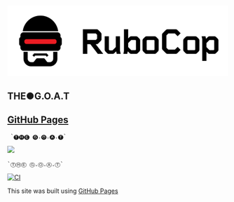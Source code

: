 <p align="center">
  <img src="https://raw.githubusercontent.com/rubocop/rubocop/master/logo/rubo-logo-horizontal-white.png" alt="RuboCop Logo"/>
</p>

## THE●G.O.A.T
## [GitHub Pages](https://pages.github.com)
   
     `🅣🅗🅔 🅖.🅞.🅐.🅣`

<a href="https://opencollective.com/rubocop/sponsor/0/website" target="_blank"><img src="https://opencollective.com/rubocop/sponsor/0/avatar.svg"></a>

    `ⓉⒽⒺ Ⓖ.Ⓞ.Ⓐ.Ⓣ`

[![CI](https://github.com/XDream8/revanced-creator/actions/workflows/ci.yml/badge.svg)](https://github.com/XDream8/revanced-creator/actions/workflows/ci.yml)

This site was built using 
[GitHub Pages](https://pages.github.com/)
